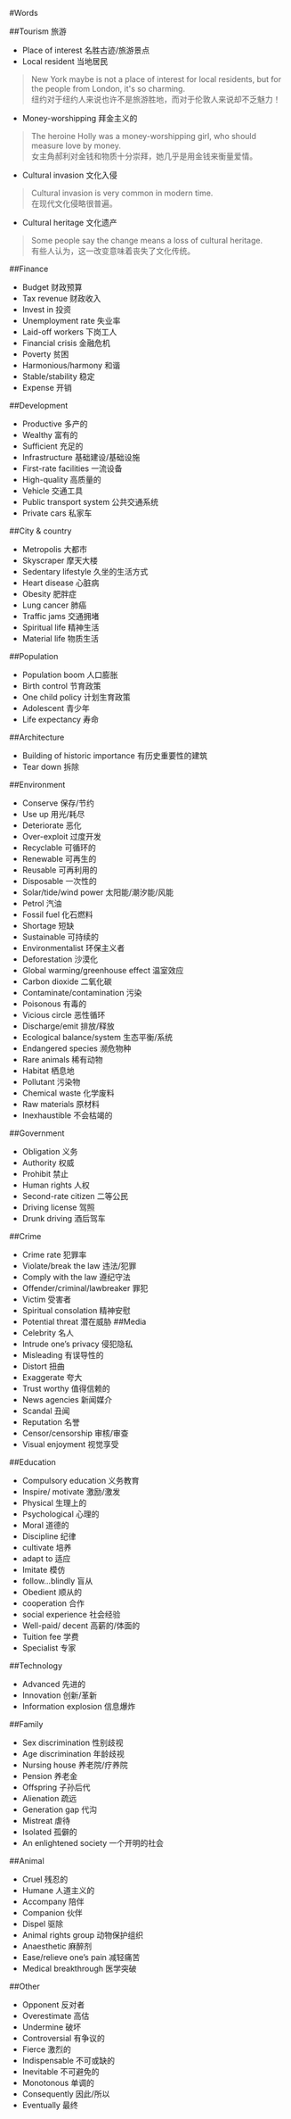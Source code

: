 #Words

##Tourism  旅游* Place of interest    名胜古迹/旅游景点* Local resident       当地居民
> New York maybe is not a place of interest for local residents, but for the people from London, it's so charming.   
> 纽约对于纽约人来说也许不是旅游胜地，而对于伦敦人来说却不乏魅力！
* Money-worshipping   拜金主义的
> The heroine Holly was a money-worshipping girl, who should measure love by money.  
> 女主角郝利对金钱和物质十分崇拜，她几乎是用金钱来衡量爱情。* Cultural invasion    文化入侵
> Cultural invasion is very common in modern time.  
> 在现代文化侵略很普遍。* Cultural heritage     文化遗产
> Some people say the change means a loss of cultural heritage.  
> 有些人认为，这一改变意味着丧失了文化传统。##Finance* Budget       财政预算* Tax revenue    财政收入* Invest in       投资* Unemployment rate   失业率* Laid-off workers    下岗工人* Financial crisis    金融危机* Poverty     贫困* Harmonious/harmony   和谐* Stable/stability     稳定* Expense       开销##Development * Productive     多产的* Wealthy     富有的* Sufficient    充足的* Infrastructure   基础建设/基础设施* First-rate facilities   一流设备* High-quality    高质量的 * Vehicle      交通工具* Public transport system   公共交通系统* Private cars   私家车##City & country* Metropolis    大都市* Skyscraper    摩天大楼* Sedentary lifestyle    久坐的生活方式* Heart disease    心脏病* Obesity      肥胖症* Lung cancer    肺癌* Traffic jams   交通拥堵* Spiritual life   精神生活* Material life   物质生活##Population* Population boom    人口膨胀* Birth control      节育政策* One child policy    计划生育政策* Adolescent      青少年* Life expectancy    寿命##Architecture* Building of historic importance  有历史重要性的建筑* Tear down   拆除##Environment* Conserve    保存/节约* Use up      用光/耗尽* Deteriorate   恶化* Over-exploit   过度开发* Recyclable    可循环的* Renewable    可再生的* Reusable    可再利用的* Disposable    一次性的  * Solar/tide/wind power   太阳能/潮汐能/风能* Petrol    汽油* Fossil fuel     化石燃料* Shortage      短缺 * Sustainable    可持续的* Environmentalist   环保主义者 * Deforestation    沙漠化* Global warming/greenhouse effect  温室效应* Carbon dioxide    二氧化碳* Contaminate/contamination    污染* Poisonous      有毒的 * Vicious circle    恶性循环* Discharge/emit    排放/释放  * Ecological balance/system   生态平衡/系统* Endangered species  濒危物种* Rare animals   稀有动物* Habitat    栖息地* Pollutant    污染物* Chemical waste    化学废料 * Raw materials    原材料* Inexhaustible   不会枯竭的##Government * Obligation     义务* Authority      权威* Prohibit    禁止 * Human rights   人权* Second-rate citizen    二等公民* Driving license    驾照* Drunk driving    酒后驾车##Crime* Crime rate    犯罪率* Violate/break the law   违法/犯罪 * Comply with the law   遵纪守法* Offender/criminal/lawbreaker    罪犯* Victim       受害者* Spiritual consolation   精神安慰* Potential threat   潜在威胁##Media* Celebrity      名人* Intrude one’s privacy   侵犯隐私* Misleading   有误导性的* Distort     扭曲 * Exaggerate   夸大 * Trust worthy   值得信赖的* News agencies   新闻媒介* Scandal    丑闻* Reputation    名誉* Censor/censorship    审核/审查 * Visual enjoyment   视觉享受##Education* Compulsory education   义务教育* Inspire/ motivate   激励/激发  * Physical    生理上的* Psychological   心理的  * Moral    道德的 * Discipline   纪律* cultivate    培养* adapt to    适应* Imitate     模仿 * follow…blindly    盲从* Obedient    顺从的  * cooperation     合作* social experience    社会经验* Well-paid/ decent    高薪的/体面的* Tuition fee    学费* Specialist     专家##Technology* Advanced    先进的* Innovation    创新/革新  * Information explosion   信息爆炸##Family* Sex discrimination    性别歧视* Age discrimination    年龄歧视* Nursing house    养老院/疗养院* Pension       养老金* Offspring   子孙后代* Alienation   疏远 * Generation gap   代沟 * Mistreat   虐待* Isolated   孤僻的* An enlightened society   一个开明的社会##Animal* Cruel       残忍的* Humane     人道主义的* Accompany   陪伴 * Companion   伙伴 * Dispel     驱除  * Animal rights group   动物保护组织* Anaesthetic      麻醉剂* Ease/relieve one’s pain   减轻痛苦* Medical breakthrough   医学突破##Other* Opponent    反对者* Overestimate   高估 * Undermine     破坏 * Controversial   有争议的 * Fierce   激烈的 * Indispensable  不可或缺的  * Inevitable    不可避免的 * Monotonous   单调的 * Consequently   因此/所以  * Eventually    最终   